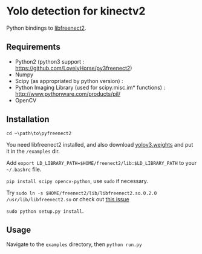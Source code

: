 Yolo detection for kinectv2
===========

Python bindings to [libfreenect2](https://github.com/OpenKinect/libfreenect2).

Requirements
---------

- Python2 (python3 support : https://github.com/LovelyHorse/py3freenect2)
- Numpy
- Scipy (as appropriated by python version) : 
- Python Imaging Library (used for scipy.misc.im* functions) : http://www.pythonware.com/products/pil/
- OpenCV

Installation
---------
`cd ~\path\to\pyfreenect2`

You need libfreenect2 installed, and also download [yolov3.weights](https://pjreddie.com/media/files/yolov3.weights) and put it in the `/examples` dir.

Add `export LD_LIBRARY_PATH=$HOME/freenect2/lib:$LD_LIBRARY_PATH` to your `~/.bashrc` file.

`pip install scipy opencv-python`, use `sudo` if necessary.

Try `sudo ln -s $HOME/freenect2/lib/libfreenect2.so.0.2.0 /usr/lib/libfreenect2.so` or check out [this issue](https://github.com/remexre/pyfreenect2/issues/11)

`sudo python setup.py install`.

Usage
---------

Navigate to the `examples` directory, then `python run.py`
